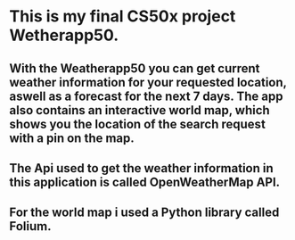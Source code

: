 # This is my final CS50x project Wetherapp50. 
## With the Weatherapp50 you can get current weather information for your requested location, aswell as a forecast for the next 7 days. The app  also contains an interactive world map, which shows you the location of the search request with a pin on the map.
## The Api used to get the weather information in this application is called OpenWeatherMap API.
## For the world map i used a Python library called Folium.